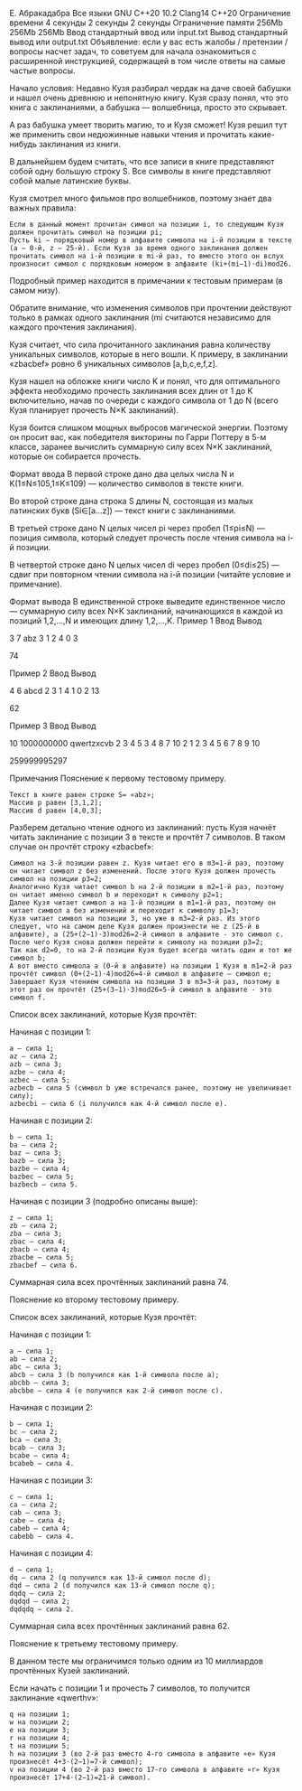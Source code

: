 
E. Абракадабра
	Все языки 	GNU C++20 10.2 	Clang14 C++20
Ограничение времени 	4 секунды 	2 секунды 	2 секунды
Ограничение памяти 	256Mb 	256Mb 	256Mb
Ввод 	стандартный ввод или input.txt
Вывод 	стандартный вывод или output.txt
Объявление: если у вас есть жалобы / претензии / вопросы насчет задач, то советуем для начала ознакомиться с расширенной инструкцией, содержащей в том числе ответы на самые частые вопросы.

Начало условия: Недавно Кузя разбирал чердак на даче своей бабушки и нашел очень древнюю и непонятную книгу. Кузя сразу понял, что это книга с заклинаниями, а бабушка — волшебница, просто это скрывает.

А раз бабушка умеет творить магию, то и Кузя сможет! Кузя решил тут же применить свои недюжинные навыки чтения и прочитать какие-нибудь заклинания из книги.

В дальнейшем будем считать, что все записи в книге представляют собой одну большую строку S. Все символы в книге представляют собой малые латинские буквы.

Кузя смотрел много фильмов про волшебников, поэтому знает два важных правила:

    Если в данный момент прочитан символ на позиции i, то следующим Кузя должен прочитать символ на позиции pi;
    Пусть ki — порядковый номер в алфавите символа на i-й позиции в тексте (a — 0-й, z — 25-й). Если Кузя за время одного заклинания должен прочитать символ на i-й позиции в mi-й раз, то вместо этого он вслух произносит символ с порядковым номером в алфавите (ki+(mi−1)⋅di)mod26.

Подробный пример находится в примечании к тестовым примерам (в самом низу).

Обратите внимание, что изменения символов при прочтении действуют только в рамках одного заклинания (mi считаются независимо для каждого прочтения заклинания).

Кузя считает, что сила прочитанного заклинания равна количеству уникальных символов, которые в него вошли. К примеру, в заклинании «zbacbef» ровно 6 уникальных символов [a,b,c,e,f,z].

Кузя нашел на обложке книги число K и понял, что для оптимального эффекта необходимо прочесть заклинания всех длин от 1 до K включительно, начав по очереди с каждого символа от 1 до N (всего Кузя планирует прочесть N×K заклинаний).

Кузя боится слишком мощных выбросов магической энергии. Поэтому он просит вас, как победителя викторины по Гарри Поттеру в 5-м классе, заранее вычислить суммарную силу всех N×K заклинаний, которые он собирается прочесть.

Формат ввода
В первой строке дано два целых числа N и K(1≤N≤105,1≤K≤109) — количество символов в тексте книги.

Во второй строке дана строка S длины N, состоящая из малых латинских букв (Si∈[a…z]) — текст книги с заклинаниями.

В третьей строке дано N целых чисел pi через пробел (1≤pi≤N) — позиция символа, который следует прочесть после чтения символа на i-й позиции.

В четвертой строке дано N целых чисел di через пробел (0≤di≤25) — сдвиг при повторном чтении символа на i-й позиции (читайте условие и примечание).

Формат вывода
В единственной строке выведите единственное число — суммарную силу всех N×K заклинаний, начинающихся в каждой из позиций 1,2,…,N и имеющих длину 1,2,…,K.
Пример 1
Ввод
Вывод

3 7
abz
3 1 2
4 0 3

	

74

Пример 2
Ввод
Вывод

4 6
abcd
2 3 1 4
1 0 2 13

	

62

Пример 3
Ввод
Вывод

10 1000000000
qwertzxcvb
2 3 4 5 3 4 8 7 10 2
1 2 3 4 5 6 7 8 9 10

	

259999995297

Примечания
Пояснение к первому тестовому примеру.

    Текст в книге равен строке S= «abz»;
    Массив p равен [3,1,2];
    Массив d равен [4,0,3];

Разберем детально чтение одного из заклинаний: пусть Кузя начнёт читать заклинание с позиции 3 в тексте и прочтёт 7 символов. В таком случае он прочтёт строку «zbacbef»:

    Символ на 3-й позиции равен z. Кузя читает его в m3=1-й раз, поэтому он читает символ z без изменений. После этого Кузя должен прочесть символ на позиции p3=2;
    Аналогично Кузя читает символ b на 2-й позиции в m2=1-й раз, поэтому он читает именно символ b и переходит к символу p2=1;
    Далее Кузя читает символ a на 1-й позиции в m1=1-й раз, поэтому он читает символ a без изменений и переходит к символу p1=3;
    Кузя читает символ на позиции 3, но уже в m3=2-й раз. Из этого следует, что на самом деле Кузя должен произнести не z (25-й в алфавите), а (25+(2−1)⋅3)mod26=2-й символ в алфавите - это символ c. После чего Кузя снова должен перейти к символу на позиции p3=2;
    Так как d2=0, то на 2-й позиции Кузя будет всегда читать один и тот же символ b;
    А вот вместо символа a (0-й в алфавите) на позиции 1 Кузя в m1=2-й раз прочтёт символ (0+(2−1)⋅4)mod26=4-й символ в алфавите — символ e;
    Завершает Кузя чтением символа на позиции 3 в m3=3-й раз, поэтому в этот раз он прочтёт (25+(3−1)⋅3)mod26=5-й символ в алфавите - это символ f.

Список всех заклинаний, которые Кузя прочтёт:

Начиная с позиции 1:

    a — сила 1;
    az — сила 2;
    azb — сила 3;
    azbe — сила 4;
    azbec — сила 5;
    azbecb — сила 5 (символ b уже встречался ранее, поэтому не увеличивает силу);
    azbecbi — сила 6 (i получился как 4-й символ после e).

Начиная с позиции 2:

    b — сила 1;
    ba — сила 2;
    baz — сила 3;
    bazb — сила 3;
    bazbe — сила 4;
    bazbec — сила 5;
    bazbecb — сила 5.

Начиная с позиции 3 (подробно описаны выше):

    z — сила 1;
    zb — сила 2;
    zba — сила 3;
    zbac — сила 4;
    zbacb — сила 4;
    zbacbe — сила 5;
    zbacbef — сила 6.

Суммарная сила всех прочтённых заклинаний равна 74.

Пояснение ко второму тестовому примеру.

Список всех заклинаний, которые Кузя прочтёт:

Начиная с позиции 1:

    a — сила 1;
    ab — сила 2;
    abc — сила 3;
    abcb — сила 3 (b получился как 1-й символа после a);
    abcbb — сила 3;
    abcbbe — сила 4 (e получился как 2-й символ после c).

Начиная с позиции 2:

    b — сила 1;
    bc — сила 2;
    bca — сила 3;
    bcab — сила 3;
    bcabe — сила 4;
    bcabeb — сила 4.

Начиная с позиции 3:

    c — сила 1;
    ca — сила 2;
    cab — сила 3;
    cabe — сила 4;
    cabeb — сила 4;
    cabebb — сила 4.

Начиная с позиции 4:

    d — сила 1;
    dq — сила 2 (q получился как 13-й символ после d);
    dqd — сила 2 (d получился как 13-й символ после q);
    dqdq — сила 2;
    dqdqd — сила 2;
    dqdqdq — сила 2.

Суммарная сила всех прочтённых заклинаний равна 62.

Пояснение к третьему тестовому примеру.

В данном тесте мы ограничимся только одним из 10 миллиардов прочтённых Кузей заклинаний.

Если начать с позиции 1 и прочесть 7 символов, то получится заклинание «qwerthv»:

    q на позиции 1;
    w на позиции 2;
    e на позиции 3;
    r на позиции 4;
    t на позиции 5;
    h на позиции 3 (во 2-й раз вместо 4-го символа в алфавите «e» Кузя произнесёт 4+3⋅(2−1)=7-й символ);
    v на позиции 4 (во 2-й раз вместо 17-го символа в алфавите «r» Кузя произнесёт 17+4⋅(2−1)=21-й символ).
